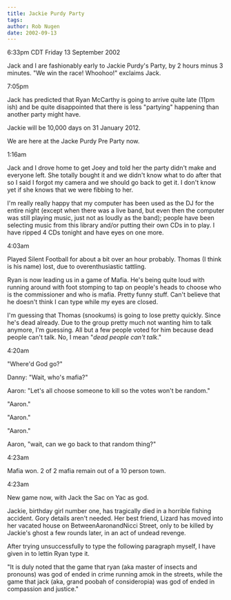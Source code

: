 ```yaml
---
title: Jackie Purdy Party
tags: 
author: Rob Nugen
date: 2002-09-13
---
```


<p class=date>6:33pm CDT Friday 13 September 2002</p>

<p>Jack and I are fashionably early to Jackie Purdy's Party, by 2
hours minus 3 minutes.  "We win the race! Whoohoo!" exclaims Jack.</p>

<p class=date>7:05pm</p>

<p>Jack has predicted that Ryan McCarthy is going to arrive quite late
(11pm ish) and be quite disappointed that there is less "partying"
happening than another party might have.</p>

<p>Jackie will be 10,000 days on 31 January 2012.</p>

<p>We are here at the Jacke Purdy Pre Party now.</p>

<p class=date>1:16am</p>

<p>Jack and I drove home to get Joey and told her the party didn't
make and everyone left.  She totally bought it and we didn't know what
to do after that so I said I forgot my camera and we should go back to
get it.  I don't know yet if she knows that we were fibbing to her.</p>

<p>I'm really really happy that my computer has been used as the DJ
for the entire night (except when there was a live band, but even then
the computer was still playing music, just not as loudly as the band);
people have been selecting music from this library and/or putting
their own CDs in to play.  I have ripped 4 CDs tonight and have eyes
on one more.</p>

<p class=date>4:03am</p>

<p>Played Silent Football for about a bit over an hour probably.
Thomas (I think is his name) lost, due to overenthusiastic tattling.</p>

<p>Ryan is now leading us in a game of Mafia.  He's being quite loud
with running around with foot stomping to tap on people's heads to
choose who is the commissioner and who is mafia.  Pretty funny stuff.
Can't believe that he doesn't think I can type while my eyes are
closed.</p>

<p>I'm guessing that Thomas (snookums) is going to lose pretty
quickly.  Since he's dead already.  Due to the group pretty much not
wanting him to talk anymore, I'm guessing.  All but a few people voted
for him because dead people can't talk.  No, I mean "<em>dead people
can't talk</em>."</p>

<p class=date>4:20am</p>

<p>"Where'd God go?"</p>

<p>Danny: "Wait, who's mafia?"</p>

<p>Aaron: "Let's all choose someone to kill so the votes won't be
random."</p>

<p>"Aaron."</p>

<p>"Aaron."</p>

<p>"Aaron."</p>

<p>Aaron, "wait, can we go back to that random thing?"</p>

<p class=date>4:23am</p>

<p>Mafia won.  2 of 2 mafia remain out of a 10 person town.</p>

<p class=date>4:23am</p>

<p>New game now, with Jack the Sac on Yac as god.</p>

<p class=message>Jackie, birthday girl number one, has tragically died
in a horrible fishing accident. Gory details aren't needed. Her best
friend, Lizard has moved into her vacated house on
BetweenAaronandNicci Street, only to be killed by Jackie's ghost a few
rounds later, in an act of undead revenge.</p>

<p class=message>After trying unsuccessfully to type the following
paragraph myself, I have given in to lettin Ryan type it.</p>

<p class=message>"It is duly noted that the game that ryan (aka master
of insects and pronouns) was god of ended in crime running amok in the
streets, while the game that jack (aka, grand poobah of consideropia)
was god of ended in compassion and justice."</p>

